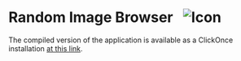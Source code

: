 # Random Image Browser &nbsp; ![Icon](../src/Resources/butterfly.ico?raw=true)

The compiled version of the application is available as a ClickOnce installation [at this link](https://htmlpreview.github.io/?https://raw.githubusercontent.com/RadekBuczkowski/random_image_browser/main/ClickOnce/Publish.html).

